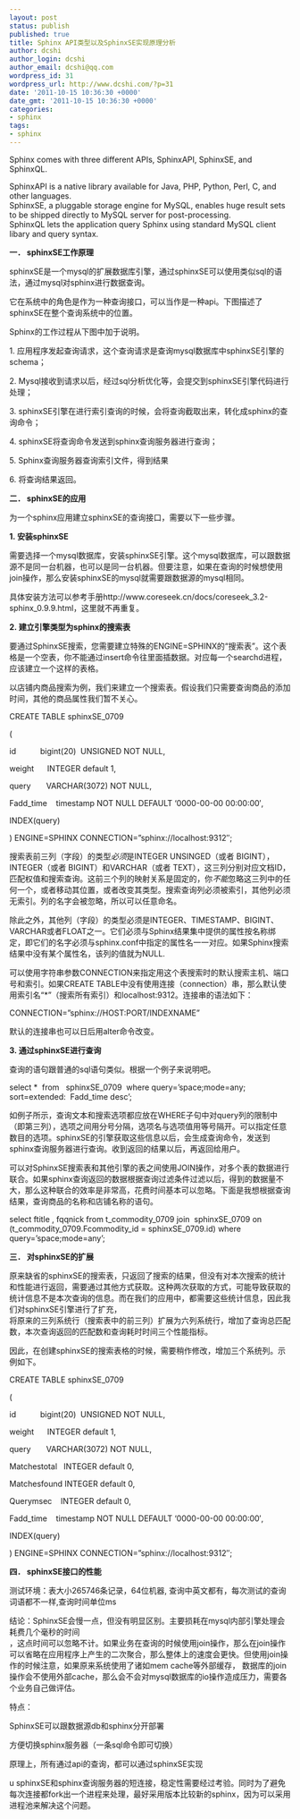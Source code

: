```yaml
---
layout: post
status: publish
published: true
title: Sphinx API类型以及SphinxSE实现原理分析
author: dcshi
author_login: dcshi
author_email: dcshi@qq.com
wordpress_id: 31
wordpress_url: http://www.dcshi.com/?p=31
date: '2011-10-15 10:36:30 +0000'
date_gmt: '2011-10-15 10:36:30 +0000'
categories:
- sphinx
tags:
- sphinx
---
```

<p>Sphinx comes with three different APIs, SphinxAPI, SphinxSE, and SphinxQL.</p>
<p align="left">SphinxAPI is a native library available for Java, PHP, Python, Perl, C, and other languages.<br />
SphinxSE, a pluggable storage engine for MySQL, enables huge result sets to be shipped directly to MySQL server for post-processing.<br />
SphinxQL lets the application query Sphinx using standard MySQL client libary and query syntax.</p>
<p align="left"><strong>一．</strong><strong> sphinxSE</strong><strong>工作原理</strong><strong></strong></p>
<p align="left">sphinxSE是一个mysql的扩展数据库引擎，通过sphinxSE可以使用类似sql的语法，通过mysql对sphinx进行数据查询。</p>
<p align="left">它在系统中的角色是作为一种查询接口，可以当作是一种api。下图描述了sphinxSE在整个查询系统中的位置。</p>

<p align="left">Sphinx的工作过程从下图中加于说明。</p>
<p align="left">1. 应用程序发起查询请求，这个查询请求是查询mysql数据库中sphinxSE引擎的schema；</p>
<p align="left">2. Mysql接收到请求以后，经过sql分析优化等，会提交到sphinxSE引擎代码进行处理；</p>
<p align="left">3. sphinxSE引擎在进行索引查询的时候，会将查询截取出来，转化成sphinx的查询命令；</p>
<p align="left">4. sphinxSE将查询命令发送到sphinx查询服务器进行查询；</p>
<p align="left">5. Sphinx查询服务器查询索引文件，得到结果</p>
<p align="left">6. 将查询结果返回。</p>

<p align="left"><strong>二．</strong><strong> sphinxSE</strong><strong>的应用</strong><strong></strong></p>
<p align="left">为一个sphinx应用建立sphinxSE的查询接口，需要以下一些步骤。</p>
<p align="left"><strong>1. </strong><strong>安装</strong><strong>sphinxSE</strong></p>
<p align="left">需要选择一个mysql数据库，安装sphinxSE引擎。这个mysql数据库，可以跟数据源不是同一台机器，也可以是同一台机器。但要注意，如果在查询的时候想使用join操作，那么安装sphinxSE的mysql就需要跟数据源的mysql相同。</p>
<p align="left">具体安装方法可以参考手册http://www.coreseek.cn/docs/coreseek_3.2-sphinx_0.9.9.html，这里就不再重复。</p>
<p align="left"><strong>2. </strong><strong>建立引擎类型为</strong><strong>sphinx</strong><strong>的搜索表</strong><strong></strong></p>
<p align="left">要通过SphinxSE搜索，您需要建立特殊的ENGINE=SPHINX的“搜索表”。这个表格是一个空表，你不能通过insert命令往里面插数据。对应每一个searchd进程，应该建立一个这样的表格。</p>
<p align="left">以店铺内商品搜索为例，我们来建立一个搜索表。假设我们只需要查询商品的添加时间，其他的商品属性我们暂不关心。</p>
<p align="left">CREATE TABLE sphinxSE_0709</p>
<p align="left">(</p>
<p align="left">id           bigint(20)  UNSIGNED NOT NULL,</p>
<p align="left">weight      INTEGER default 1,</p>
<p align="left">query       VARCHAR(3072) NOT NULL,</p>
<p align="left">Fadd_time    timestamp NOT NULL DEFAULT ‘0000-00-00 00:00:00′,</p>
<p align="left">INDEX(query)</p>
<p align="left">) ENGINE=SPHINX CONNECTION=”sphinx://localhost:9312″;</p>
<p align="left">搜索表前三列（字段）的类型<em>必须</em>是INTEGER UNSINGED（或者 BIGINT），INTEGER（或者 BIGINT）和VARCHAR（或者 TEXT），这三列分别对应文档ID，匹配权值和搜索查询。这前三个列的映射关系是固定的，你<em>不能</em>忽略这三列中的任何一个，或者移动其位置，或者改变其类型。搜索查询列必须被索引，其他列必须无索引。列的名字会被忽略，所以可以任意命名。</p>
<p align="left">除此之外，其他列（字段）的类型必须是INTEGER、TIMESTAMP、BIGINT、VARCHAR或者FLOAT之一。它们必须与Sphinx结果集中提供的属性按名称绑定，即它们的名字必须与sphinx.conf中指定的属性名一一对应。如果Sphinx搜索结果中没有某个属性名，该列的值就为NULL.</p>
<p align="left">可以使用字符串参数CONNECTION来指定用这个表搜索时的默认搜索主机、端口号和索引。如果CREATE TABLE中没有使用连接（connection）串，那么默认使用索引名“*”（搜索所有索引）和localhost:9312。连接串的语法如下：</p>
<p align="left">CONNECTION=”sphinx://HOST:PORT/INDEXNAME”</p>
<p align="left">默认的连接串也可以日后用alter命令改变。</p>
<p align="left"><strong>3. </strong><strong>通过</strong><strong>sphinxSE</strong><strong>进行查询</strong><strong></strong></p>
<p align="left">查询的语句跟普通的sql语句类似。根据一个例子来说明吧。</p>
<p align="left">select *  from   sphinxSE_0709  where query=’space;mode=any; sort=extended:  Fadd_time desc’;</p>
<p align="left">如例子所示，查询文本和搜索选项都应放在WHERE子句中对query列的限制中（即第三列），选项之间用分号分隔，选项名与选项值用等号隔开。可以指定任意数目的选项。sphinxSE的引擎获取这些信息以后，会生成查询命令，发送到sphinx查询服务器进行查询。收到返回的结果以后，再返回给用户。</p>
<p align="left">可以对SphinxSE搜索表和其他引擎的表之间使用JOIN操作，对多个表的数据进行联合。如果sphinx查询返回的数据根据查询过滤条件过滤以后，得到的数据量不大，那么这种联合的效率是非常高，花费时间基本可以忽略。下面是我想根据查询结果，查询商品的名称和店铺名称的语句。</p>
<p align="left">select ftitle , fqqnick from t_commodity_0709 join  sphinxSE_0709 on (t_commodity_0709.Fcommodity_id = sphinxSE_0709.id) where query=’space;mode=any’;</p>
<p align="left"><strong>三．</strong><strong> </strong><strong>对</strong><strong>sphinxSE</strong><strong>的扩展</strong><strong></strong></p>
<p align="left">原来缺省的sphinxSE的搜索表，只返回了搜索的结果，但没有对本次搜索的统计和性能进行返回，需要通过其他方式获取。这种两次获取的方式，可能导致获取的统计信息不是本次查询的信息。而在我们的应用中，都需要这些统计信息，因此我们对sphinxSE引擎进行了扩充，<br />
将原来的三列系统行（搜索表中的前三列）扩展为六列系统行，增加了查询总匹配数，本次查询返回的匹配数和查询耗时时间三个性能指标。</p>
<p align="left">因此，在创建sphinxSE的搜索表格的时候，需要稍作修改，增加三个系统列。示例如下。</p>
<p align="left">CREATE TABLE sphinxSE_0709</p>
<p align="left">(</p>
<p align="left">id           bigint(20)  UNSIGNED NOT NULL,</p>
<p align="left">weight      INTEGER default 1,</p>
<p align="left">query       VARCHAR(3072) NOT NULL,</p>
<p align="left">Matchestotal   INTEGER default 0,</p>
<p align="left">Matchesfound INTEGER default 0,</p>
<p align="left">Querymsec    INTEGER default 0,</p>
<p align="left">Fadd_time    timestamp NOT NULL DEFAULT ‘0000-00-00 00:00:00′,</p>
<p align="left">INDEX(query)</p>
<p align="left">) ENGINE=SPHINX CONNECTION=”sphinx://localhost:9312″;</p>

<p align="left"><strong>四．</strong><strong> sphinxSE</strong><strong>接口的性能</strong><strong></strong></p>
<p align="left">测试环境：表大小265746条记录，64位机器, 查询中英文都有，每次测试的查询词语都不一样,查询时间单位ms</p>

<p align="left">结论：SphinxSE会慢一点，但没有明显区别。主要损耗在mysql内部引擎处理会耗费几个毫秒的时间<br />
，这点时间可以忽略不计。如果业务在查询的时候使用join操作，那么在join操作可以省略在应用程序上产生的二次聚合，那么整体上的速度会更快。但使用join操作的时候注意，如果原来系统使用了诸如mem cache等外部缓存， 数据库的join操作会不使用外部cache，那么会不会对mysql数据库的io操作造成压力，需要各个业务自己做评估。</p>
<p align="left">特点：</p>
<p align="left">SphinxSE可以跟数据源db和sphinx分开部署</p>
<p align="left">方便切换sphinx服务器（一条sql命令即可切换）</p>
<p align="left">原理上，所有通过api的查询，都可以通过sphinxSE实现</p>
<p align="left">u sphinxSE和sphinx查询服务器的短连接，稳定性需要经过考验。同时为了避免每次连接都fork出一个进程来处理，最好采用版本比较新的sphinx，因为可以采用进程池来解决这个问题。</p>
<p>&nbsp;</p>
